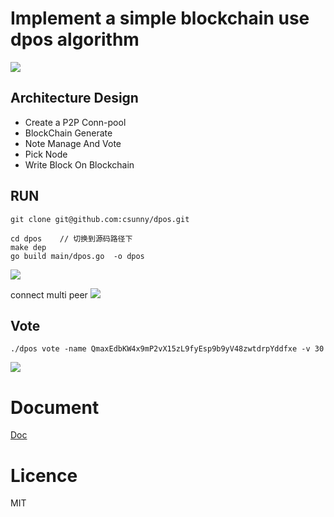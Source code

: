 # Implement a simple blockchain use dpos algorithm
 <a href="https://travis-ci.org/csunny/dpos"><img src="https://travis-ci.org/csunny/dpos.svg?branch=master" /></a>

## Architecture Design
- Create a P2P Conn-pool
- BlockChain Generate
- Note Manage And Vote
- Pick Node
- Write Block On Blockchain


## RUN 
```
git clone git@github.com:csunny/dpos.git

cd dpos    // 切换到源码路径下
make dep
go build main/dpos.go  -o dpos
```
![](https://github.com/csunny/dpos/blob/master/imgs/dpos_host.png)

connect multi peer 
![](https://github.com/csunny/dpos/blob/master/imgs/dpos_8.png)

## Vote
```
./dpos vote -name QmaxEdbKW4x9mP2vX15zL9fyEsp9b9yV48zwtdrpYddfxe -v 30
```
![](https://github.com/csunny/dpos/blob/master/imgs/vote.png)

# Document
[Doc](https://xiaozhuanlan.com/topic/3245810967)

# Licence 
MIT
